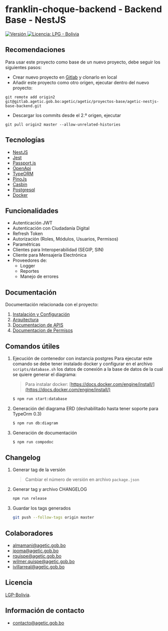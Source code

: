 # franklin-choque-backend - Backend Base - NestJS

<p>
  <a href="./">
    <img src="https://img.shields.io/badge/version-v1.6.1-blue" alt="Versión">
  </a>
  <a href="./LICENSE">
      <img src="https://img.shields.io/static/v1?label=license&message=LPG%20-%20Bolivia&color=green" alt="Licencia: LPG - Bolivia" />
  </a>
</p>

## Recomendaciones

Para usar este proyecto como base de un nuevo proyecto, debe seguir los siguientes pasos:

- Crear nuevo proyecto en [Gitlab](https://gitlab.agetic.gob.bo/projects/new) y clonarlo en local
- Añadir este proyecto como otro origen, ejecutar dentro del nuevo proyecto:

```
git remote add origin2 git@gitlab.agetic.gob.bo:agetic/agetic/proyectos-base/agetic-nestjs-base-backend.git
```

- Descargar los commits desde el 2.º origen, ejecutar

```
git pull origin2 master --allow-unrelated-histories
```

## Tecnologías

- [NestJS](https://nestjs.com/)
- [Jest](https://jestjs.io/)
- [Passport.js](http://www.passportjs.org/)
- [OpenApi](https://www.openapis.org/)
- [TypeORM](https://typeorm.io/)
- [PinoJs](https://getpino.io/#/)
- [Casbin](https://casbin.org/)
- [Postgresql](https://www.postgresql.org/)
- [Docker](https://www.docker.com/)

## Funcionalidades

- Autenticación JWT
- Autenticación con Ciudadanía Digital
- Refresh Token
- Autorización (Roles, Módulos, Usuarios, Permisos)
- Paramétricas
- Clientes para Interoperabilidad (SEGIP, SIN)
- Cliente para Mensajería Electrónica
- Proveedores de:
  - Logger
  - Reportes
  - Manejo de errores

## Documentación

Documentación relacionada con el proyecto:

1. [Instalación y Configuración](INSTALL.md)
2. [Arquitectura](/docs/arquitectura.md)
3. [Documentacion de APIS](/docs/openapi.yaml)
4. [Documentacion de Permisos](/docs/permisos.md)

## Comandos útiles

1. Ejecución de contenedor con instancia postgres
   Para ejecutar este comando se debe tener instalado docker y configurar en el archivo `scripts/database.sh` los datos
   de conexión a la base de datos de la cual se quiere generar el diagrama:

   > Para instalar docker: [https://docs.docker.com/engine/install/](https://docs.docker.com/engine/install/)

   ```bash
   $ npm run start:database
   ```

2. Generación del diagrama ERD (deshabilitado hasta tener soporte para TypeOrm 0.3)

   [//]: # 'TODO: Actualizar soporte TypeOrm 0.3 para generar diagramas'

   ```bash
   $ npm run db:diagram
   ```

3. Generación de documentación

   ```bash
   $ npm run compodoc
   ```

## Changelog

1. Generar tag de la versión

   > Cambiar el número de versión en archivo `package.json`

2. Generar tag y archivo CHANGELOG

   ```bash
   npm run release
   ```

3. Guardar los tags generados

   ```bash
   git push --follow-tags origin master
   ```

## Colaboradores

- almamani@agetic.gob.bo
- jpoma@agetic.gob.bo
- rquispe@agetic.gob.bo
- wilmer.quispe@agetic.gob.bo
- ivillarreal@agetic.gob.bo

## Licencia

[LGP-Bolivia](LICENSE).

## Información de contacto

- contacto@agetic.gob.bo
